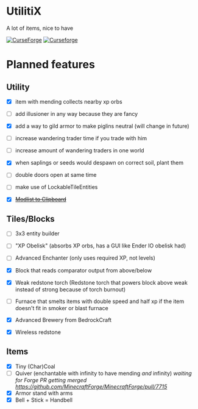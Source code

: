# UtilitiX
A lot of items, nice to have

[![CurseForge](http://cf.way2muchnoise.eu/full_463703_downloads.svg)](https://www.curseforge.com/minecraft/mc-mods/utilitix)
[![Curseforge](http://cf.way2muchnoise.eu/versions/For%20MC_463703_all.svg)](https://www.curseforge.com/minecraft/mc-mods/utilitix)

# Planned features
## Utility
- [x] item with mending collects nearby xp orbs
- [ ] add illusioner in any way because they are fancy
- [x] add a way to gild armor to make piglins neutral (will change in future)
- [ ] increase wandering trader time if you trade with him
- [ ] increase amount of wandering traders in one world
- [x] when saplings or seeds would despawn on correct soil, plant them
- [ ] double doors open at same time
- [ ] make use of LockableTileEntities
- [x] ~~[Modlist to Clipboard](https://github.com/noeppi-noeppi/LibX/issues/6)~~


## Tiles/Blocks
- [ ] 3x3 entity builder
- [ ] "XP Obelisk" (absorbs XP orbs, has a GUI like Ender IO obelisk had)
- [ ] Advanced Enchanter (only uses required XP, not levels)
- [x] Block that reads comparator output from above/below
- [x] Weak redstone torch (Redstone torch that powers block above weak instead of strong because of torch burnout)
- [ ] Furnace that smelts items with double speed and half xp if the item doesn't fit in smoker or blast furnace
- [x] Advanced Brewery from BedrockCraft
- [x] Wireless redstone


## Items
- [x] Tiny (Char)Coal
- [ ] Quiver (enchantable with infinity to have mending *and* infinity) *waiting for Forge PR getting merged https://github.com/MinecraftForge/MinecraftForge/pull/7715*
- [x] Armor stand with arms
- [x] Bell + Stick = Handbell